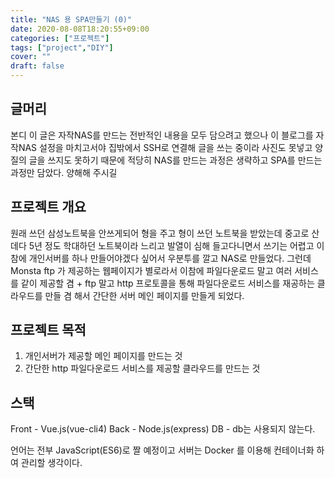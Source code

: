 ```yaml
---
title: "NAS 용 SPA만들기 (0)"
date: 2020-08-08T18:20:55+09:00
categories: ["프로젝트"]
tags: ["project","DIY"]
cover: ""
draft: false
---
```


## 글머리
본디 이 글은 자작NAS를 만드는 전반적인 내용을 모두 담으려고 했으나  이 블로그를 자작NAS 설정을 마치고서야 집밖에서 SSH로 연결해 글을 쓰는 중이라 사진도 못넣고 양질의 글을 쓰지도 못하기 때문에 적당히 NAS를 만드는 과정은 생략하고 SPA를 만드는 과정만 담았다. 양해해 주시길

## 프로젝트 개요
원래 쓰던 삼성노트북을 안쓰게되어 형을 주고 형이 쓰던 노트북을 받았는데 중고로 산데다 5년 정도 학대하던 노트북이라 느리고 발열이 심해 들고다니면서 쓰기는 어렵고 이참에 개인서버를 하나 만들어야겠다 싶어서 우분투를 깔고 NAS로 만들었다. 그런데 Monsta ftp 가 제공하는 웹페이지가 별로라서 이참에 파일다운로드 말고 여러 서비스를 같이 제공할 겸 + ftp 말고 http 프로토콜을 통해 파일다운로드 서비스를 재공하는 클라우드를 만들 겸 해서 간단한 서버 메인 페이지를 만들게 되었다.

## 프로젝트 목적
1. 개인서버가 제공할 메인 페이지를 만드는 것
2. 간단한 http 파일다운로드 서비스를 제공할 클라우드를 만드는 것

## 스택
Front - Vue.js(vue-cli4)
Back - Node.js(express)
DB - db는 사용되지 않는다.

언어는 전부 JavaScript(ES6)로 짤 예정이고 서버는 Docker 를 이용해 컨테이너화 하여 관리할 생각이다. 
